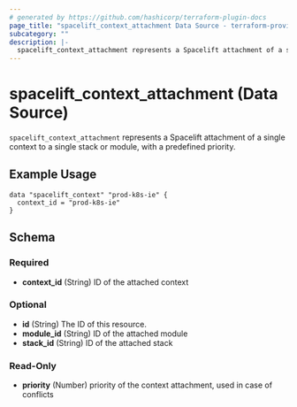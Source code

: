 ```yaml
---
# generated by https://github.com/hashicorp/terraform-plugin-docs
page_title: "spacelift_context_attachment Data Source - terraform-provider-spacelift"
subcategory: ""
description: |-
  spacelift_context_attachment represents a Spacelift attachment of a single context to a single stack or module, with a predefined priority.
---
```


# spacelift_context_attachment (Data Source)

`spacelift_context_attachment` represents a Spacelift attachment of a single context to a single stack or module, with a predefined priority.

## Example Usage

```hcl
data "spacelift_context" "prod-k8s-ie" {
  context_id = "prod-k8s-ie"
}
```

<!-- schema generated by tfplugindocs -->
## Schema

### Required

- **context_id** (String) ID of the attached context

### Optional

- **id** (String) The ID of this resource.
- **module_id** (String) ID of the attached module
- **stack_id** (String) ID of the attached stack

### Read-Only

- **priority** (Number) priority of the context attachment, used in case of conflicts



